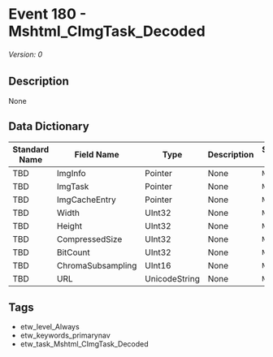 # Event 180 - Mshtml_CImgTask_Decoded
###### Version: 0

## Description
None

## Data Dictionary
|Standard Name|Field Name|Type|Description|Sample Value|
|---|---|---|---|---|
|TBD|ImgInfo|Pointer|None|`None`|
|TBD|ImgTask|Pointer|None|`None`|
|TBD|ImgCacheEntry|Pointer|None|`None`|
|TBD|Width|UInt32|None|`None`|
|TBD|Height|UInt32|None|`None`|
|TBD|CompressedSize|UInt32|None|`None`|
|TBD|BitCount|UInt32|None|`None`|
|TBD|ChromaSubsampling|UInt16|None|`None`|
|TBD|URL|UnicodeString|None|`None`|

## Tags
* etw_level_Always
* etw_keywords_primarynav
* etw_task_Mshtml_CImgTask_Decoded